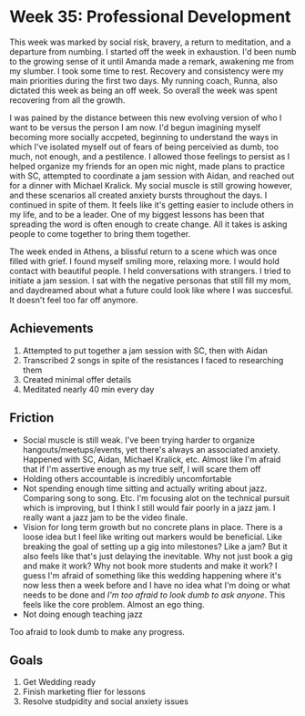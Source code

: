 # Week 35: Professional Development

This week was marked by social risk, bravery, a return to meditation, and a departure from numbing. I started off the week in exhaustion. I'd been numb to the growing sense of it until Amanda made a remark, awakening me from my slumber. I took some time to rest. Recovery and consistency were my main priorities during the first two days. My running coach, Runna, also dictated this week as being an off week. So overall the week was spent recovering from all the growth. 

I was pained by the distance between this new evolving version of who I want to be versus the person I am now. I'd begun imagining myself becoming more socially accpeted, beginning to understand the ways in which I've isolated myself out of fears of being perceivied as dumb, too much, not enough, and a pestilence. I allowed those feelings to persist as I helped organize my friends for an open mic night, made plans to practice with SC, attempted to coordinate a jam session with Aidan, and reached out for a dinner with Michael Kralick. My social muscle is still growing however, and these scenarios all created anxiety bursts throughout the days. I continued in spite of them. It feels like it's getting easier to include others in my life, and to be a leader. One of my biggest lessons has been that spreading the word is often enough to create change. All it takes is asking people to come together to bring them together. 

The week ended in Athens, a blissful return to a scene which was once filled with grief. I found myself smiling more, relaxing more. I would hold contact with beautiful people. I held conversations with strangers. I tried to initiate a jam session. I sat with the negative personas that still fill my mom, and daydreamed about what a future could look like where I was succesful. It doesn't feel too far off anymore.

## Achievements

1. Attempted to put together a jam session with SC, then with Aidan
2. Transcribed 2 songs in spite of the resistances I faced to researching them
3. Created minimal offer details
4. Meditated nearly 40 min every day

## Friction

- Social muscle is still weak. I've been trying harder to organize hangouts/meetups/events, yet there's always an associated anxiety. Happened with SC, Aidan, Michael Kralick, etc. Almost like I'm afraid that if I'm assertive enough as my true self, I will scare them off
- Holding others accountable is incredibly uncomfortable
- Not spending enough time sitting and actually writing about jazz. Comparing song to song. Etc. I'm focusing alot on the technical pursuit which is improving, but I think I still would fair poorly in a jazz jam. I really want a jazz jam to be the video finale.
- Vision for long term growth but no concrete plans in place. There is a loose idea but I feel like writing out markers would be beneficial. Like breaking the goal of setting up a gig into milestones? Like a jam? But it also feels like that's just delaying the inevitable. Why not just book a gig and make it work? Why not book more students and make it work? I guess I'm afraid of something like this wedding happening where it's now less then a week before and I have no idea what I'm doing or what needs to be done and *I'm too afraid to look dumb to ask anyone*. This feels like the core problem. Almost an ego thing.
- Not doing enough teaching jazz

Too afraid to look dumb to make any progress.

## Goals

1. Get Wedding ready
2. Finish marketing flier for lessons
3. Resolve studpidity and social anxiety issues
